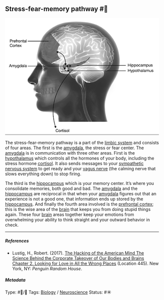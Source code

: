 ## Stress-fear-memory pathway  #🧠

![400](%E2%9A%99%EF%B8%8F%20Tools/%F0%9F%93%B8%20Images/5D48719D-9844-43B6-87B0-A510EDECB61E.jpeg)

The stress-fear-memory pathway is a part of the [limbic system](Limbic%20system.md) and consists of four areas. The first is the [amygdala](Amygdala.md), the stress or fear center. The [amygdala](Amygdala.md) is in communication with three other areas. First is the [hypothalamus](Hypothalamus.md) which controls all the hormones of your body, including the stress hormone [cortisol](Cortisol.md). It also sends messages to your [sympathetic nervous system](Sympathetic%20nervous%20system.md) to get ready and your [vagus nerve]() (the calming nerve that slows everything down) to stop firing. 

The third is the [hippocampus](Hippocampus.md) which is your memory center. It’s where you consolidate memories, both good and bad. The [amygdala](Amygdala.md) and the [hippocampus](Hippocampus.md) are reciprocal in that when your [amygdala](Amygdala.md) figures out that an experience is not a good one, that information ends up stored by the [hippocampus](Hippocampus.md). And finally the fourth area involved is the [prefrontal cortex](Prefrontal%20cortex.md); this is the wise area of the [brain](Brain.md) that keeps you from doing stupid things again. These four [brain](Brain.md) areas together keep your emotions from overwhelming your ability to think straight and your outward behavior in check.

---

##### References

* Lustig, H., Robert. (2017). [The Hacking of the American Mind The Science Behind the Corporate Takeover of Our Bodies and Brains Chapter 2. Looking for Love in All the Wrong Places](The%20Hacking%20of%20the%20American%20Mind%20The%20Science%20Behind%20the%20Corporate%20Takeover%20of%20Our%20Bodies%20and%20Brains%20Chapter%202.%20Looking%20for%20Love%20in%20All%20the%20Wrong%20Places.md) (Location 445). New York, NY: *Penguin Random House*.

##### Metadata

Type: #🔵/🔵 
Tags: [Biology]() / [Neuroscience](Neuroscience.md)
Status: #☀️ 
